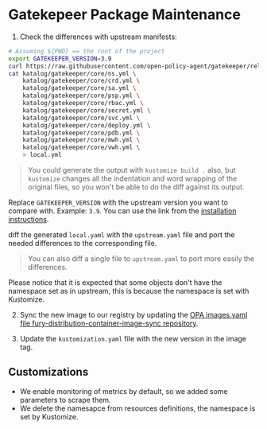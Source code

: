# Gatekepeer Package Maintenance

1. Check the differences with upstream manifests:

```bash
# Assuming ${PWD} == the root of the project
export GATEKEEPER_VERSION=3.9
curl https://raw.githubusercontent.com/open-policy-agent/gatekeeper/release-${GATEKEEPER_VERSION}/deploy/gatekeeper.yaml -o upstream.yaml
cat katalog/gatekeeper/core/ns.yml \
    katalog/gatekeeper/core/crd.yml \
    katalog/gatekeeper/core/sa.yml \
    katalog/gatekeeper/core/psp.yml \
    katalog/gatekeeper/core/rbac.yml \
    katalog/gatekeeper/core/secret.yml \
    katalog/gatekeeper/core/svc.yml \
    katalog/gatekeeper/core/deploy.yml \
    katalog/gatekeeper/core/pdb.yml \
    katalog/gatekeeper/core/mwh.yml \
    katalog/gatekeeper/core/vwh.yml \
    > local.yml 
```

> You could generate the output with `kustomize build .` also, but `kustomize` changes all the indentation and word wrapping of the original files, so you won't be able to do the diff against its output.

Replace `GATEKEEPER_VERSION` with the upstream version you want to compare with. Example: `3.9`.
You can use the link from the [installation instructions](https://open-policy-agent.github.io/gatekeeper/website/docs/install#deploying-a-release-using-prebuilt-image).

diff the generated `local.yaml` with the `upstream.yaml` file and port the needed differences to the corresponding file.

> You can also diff a single file to `upstream.yaml` to port more easily the differences.

Please notice that it is expected that some objects don't have the namespace set as in upstream, this is because the namespace is set with Kustomize.

2. Sync the new image to our registry by updating the [OPA images.yaml file fury-distribution-container-image-sync repository](https://github.com/sighupio/fury-distribution-container-image-sync/blob/main/modules/opa/images.yml).

3. Update the `kustomization.yaml` file with the new version in the image tag.

## Customizations

- We enable monitoring of metrics by default, so we added some parameters to scrape them.
- We delete the namesapce from resources definitions, the namespace is set by Kustomize.
